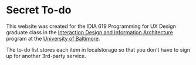 
# Secret To-do

This website was created for the IDIA 619 Programming for UX Design graduate class in the [Interaction Design and Information Architecture](https://www.ubalt.edu/cas/graduate-programs-and-certificates/degree-programs/masters-interaction-design-and-information-architecture) program at the [University of Baltimore](https://www.ubalt.edu/index.cfm).

The to-do list stores each item in localstorage so that you don't have to sign up for another 3rd-party service.